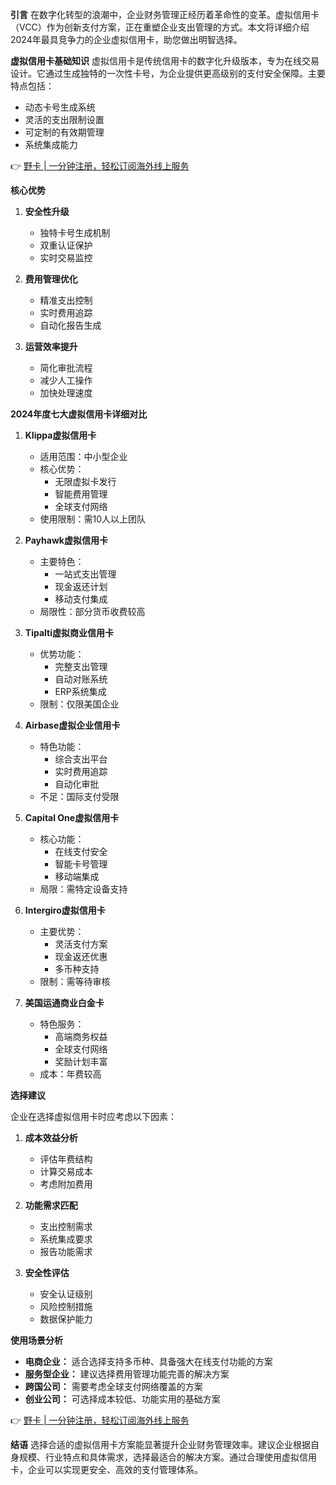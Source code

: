 **引言**
在数字化转型的浪潮中，企业财务管理正经历着革命性的变革。虚拟信用卡（VCC）作为创新支付方案，正在重塑企业支出管理的方式。本文将详细介绍2024年最具竞争力的企业虚拟信用卡，助您做出明智选择。

**虚拟信用卡基础知识**
虚拟信用卡是传统信用卡的数字化升级版本，专为在线交易设计。它通过生成独特的一次性卡号，为企业提供更高级别的支付安全保障。主要特点包括：
- 动态卡号生成系统
- 灵活的支出限制设置
- 可定制的有效期管理
- 系统集成能力

👉 [野卡 | 一分钟注册，轻松订阅海外线上服务](https://bit.ly/bewildcard)

**核心优势**
1. **安全性升级**
   - 独特卡号生成机制
   - 双重认证保护
   - 实时交易监控

2. **费用管理优化**
   - 精准支出控制
   - 实时费用追踪
   - 自动化报告生成

3. **运营效率提升**
   - 简化审批流程
   - 减少人工操作
   - 加快处理速度

**2024年度七大虚拟信用卡详细对比**

1. **Klippa虚拟信用卡**
   - 适用范围：中小型企业
   - 核心优势：
     * 无限虚拟卡发行
     * 智能费用管理
     * 全球支付网络
   - 使用限制：需10人以上团队

2. **Payhawk虚拟信用卡**
   - 主要特色：
     * 一站式支出管理
     * 现金返还计划
     * 移动支付集成
   - 局限性：部分货币收费较高

3. **Tipalti虚拟商业信用卡**
   - 优势功能：
     * 完整支出管理
     * 自动对账系统
     * ERP系统集成
   - 限制：仅限美国企业

4. **Airbase虚拟企业信用卡**
   - 特色功能：
     * 综合支出平台
     * 实时费用追踪
     * 自动化审批
   - 不足：国际支付受限

5. **Capital One虚拟信用卡**
   - 核心功能：
     * 在线支付安全
     * 智能卡号管理
     * 移动端集成
   - 局限：需特定设备支持

6. **Intergiro虚拟信用卡**
   - 主要优势：
     * 灵活支付方案
     * 现金返还优惠
     * 多币种支持
   - 限制：需等待审核

7. **美国运通商业白金卡**
   - 特色服务：
     * 高端商务权益
     * 全球支付网络
     * 奖励计划丰富
   - 成本：年费较高

**选择建议**

企业在选择虚拟信用卡时应考虑以下因素：

1. **成本效益分析**
   - 评估年费结构
   - 计算交易成本
   - 考虑附加费用

2. **功能需求匹配**
   - 支出控制需求
   - 系统集成要求
   - 报告功能需求

3. **安全性评估**
   - 安全认证级别
   - 风险控制措施
   - 数据保护能力

**使用场景分析**

- **电商企业：** 适合选择支持多币种、具备强大在线支付功能的方案
- **服务型企业：** 建议选择费用管理功能完善的解决方案
- **跨国公司：** 需要考虑全球支付网络覆盖的方案
- **创业公司：** 可选择成本较低、功能实用的基础方案

👉 [野卡 | 一分钟注册，轻松订阅海外线上服务](https://bit.ly/bewildcard)

**结语**
选择合适的虚拟信用卡方案能显著提升企业财务管理效率。建议企业根据自身规模、行业特点和具体需求，选择最适合的解决方案。通过合理使用虚拟信用卡，企业可以实现更安全、高效的支付管理体系。